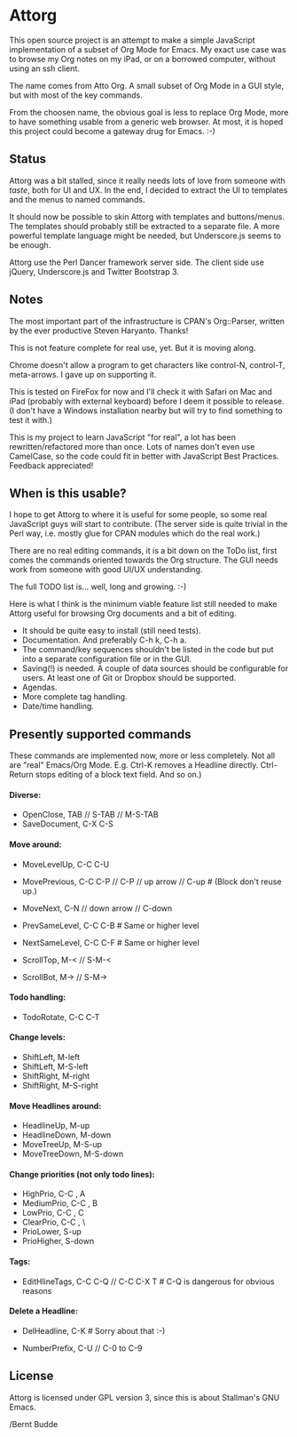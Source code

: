 Attorg
======

This open source project is an attempt to make a simple JavaScript implementation of a subset of Org Mode for Emacs. My exact use case was to browse my Org notes on my iPad, or on a borrowed computer, without using an ssh client.

The name comes from Atto Org. A small subset of Org Mode in a GUI style, but with most of the key commands.

From the choosen name, the obvious goal is less to replace Org Mode, more to have something usable from a generic web browser. At most, it is hoped this project could become a gateway drug for Emacs. :-)

Status
------

Attorg was a bit stalled, since it really needs lots of love from someone with *taste*, both for UI and UX. In the end, I decided to extract the UI to templates and the menus to named commands.

It should now be possible to skin Attorg with templates and buttons/menus. The templates should probably still be extracted to a separate file. A more powerful template language might be needed, but Underscore.js seems to be enough.

Attorg use the Perl Dancer framework server side. The client side use jQuery, Underscore.js and Twitter Bootstrap 3.


Notes
-----

The most important part of the infrastructure is CPAN's Org::Parser, written by the ever productive Steven Haryanto. Thanks!

This is not feature complete for real use, yet. But it is moving along.

Chrome doesn't allow a program to get characters like control-N, control-T, meta-arrows. I gave up on supporting it.

This is tested on FireFox for now and I'll check it with Safari on Mac and iPad (probably with external keyboard) before I deem it possible to release. (I don't have a Windows installation nearby but will try to find something to test it with.)

This is my project to learn JavaScript "for real", a lot has been rewritten/refactored more than once. Lots of names don't even use CamelCase, so the code could fit in better with JavaScript Best Practices. Feedback appreciated!


When is this usable?
--------------------

I hope to get Attorg to where it is useful for some people, so some real JavaScript guys will start to contribute. (The server side is quite trivial in the Perl way, i.e. mostly glue for CPAN modules which do the real work.)

There are no real editing commands, it is a bit down on the ToDo list, first comes the commands oriented towards the Org structure. The GUI needs work from someone with good UI/UX understanding.

The full TODO list is... well, long and growing. :-)

Here is what I think is the minimum viable feature list still needed to make Attorg useful for browsing Org documents and a bit of editing.

+ It should be quite easy to install (still need tests).
+ Documentation. And preferably C-h k, C-h a.
+ The command/key sequences shouldn't be listed in the code but put into a separate configuration file or in the GUI.
+ Saving(!) is needed. A couple of data sources should be configurable for users. At least one of Git or Dropbox should be supported.
+ Agendas.
+ More complete tag handling.
+ Date/time handling.


Presently supported commands
----------------------------

These commands are implemented now, more or less completely. Not all are "real" Emacs/Org Mode. E.g. Ctrl-K removes a Headline directly. Ctrl-Return stops editing of a block text field. And so on.)

#### Diverse:

*  OpenClose,     TAB // S-TAB // M-S-TAB
*  SaveDocument,  C-X C-S


#### Move around:

*  MoveLevelUp,   C-C C-U
*  MovePrevious,  C-C C-P // C-P // up arrow // C-up # (Block don't reuse up.)
*  MoveNext,      C-N // down arrow // C-down
*  PrevSameLevel, C-C C-B # Same or higher level
*  NextSameLevel, C-C C-F # Same or higher level

*  ScrollTop,     M-< // S-M-<
*  ScrollBot,     M-> // S-M->


#### Todo handling:

*  TodoRotate,    C-C C-T


#### Change levels:

*  ShiftLeft,     M-left
*  ShiftLeft,     M-S-left
*  ShiftRight,    M-right
*  ShiftRight,    M-S-right


#### Move Headlines around:

*  HeadlineUp,    M-up
*  HeadlineDown,  M-down
*  MoveTreeUp,    M-S-up
*  MoveTreeDown,  M-S-down


#### Change priorities (not only todo lines):

*  HighPrio,      C-C , A
*  MediumPrio,    C-C , B
*  LowPrio,       C-C , C
*  ClearPrio,     C-C , \
*  PrioLower,     S-up
*  PrioHigher,    S-down



#### Tags:

*  EditHlineTags, C-C C-Q // C-C C-X T  # C-Q is dangerous for obvious reasons


#### Delete a Headline:

*  DelHeadline,   C-K  # Sorry about that :-)

* NumberPrefix,   C-U // C-0 to C-9



License
-------

Attorg is licensed under GPL version 3, since this is about Stallman's GNU Emacs.

/Bernt Budde
